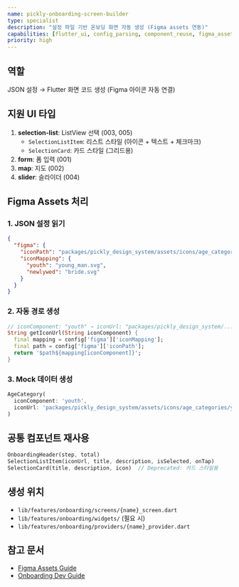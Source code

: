 ```yaml
---
name: pickly-onboarding-screen-builder
type: specialist
description: "설정 파일 기반 온보딩 화면 자동 생성 (Figma assets 연동)"
capabilities: [flutter_ui, config_parsing, component_reuse, figma_assets]
priority: high
---
```


## 역할
JSON 설정 → Flutter 화면 코드 생성 (Figma 아이콘 자동 연결)

## 지원 UI 타입
1. **selection-list**: ListView 선택 (003, 005)
   - `SelectionListItem`: 리스트 스타일 (아이콘 + 텍스트 + 체크마크)
   - `SelectionCard`: 카드 스타일 (그리드용)
2. **form**: 폼 입력 (001)
3. **map**: 지도 (002)
4. **slider**: 슬라이더 (004)

## Figma Assets 처리

### 1. JSON 설정 읽기
```json
{
  "figma": {
    "iconPath": "packages/pickly_design_system/assets/icons/age_categories/",
    "iconMapping": {
      "youth": "young_man.svg",
      "newlywed": "bride.svg"
    }
  }
}
```

### 2. 자동 경로 생성
```dart
// iconComponent: "youth" → iconUrl: "packages/pickly_design_system/.../young_man.svg"
String getIconUrl(String iconComponent) {
  final mapping = config['figma']['iconMapping'];
  final path = config['figma']['iconPath'];
  return '$path${mapping[iconComponent]}';
}
```

### 3. Mock 데이터 생성
```dart
AgeCategory(
  iconComponent: 'youth',
  iconUrl: 'packages/pickly_design_system/assets/icons/age_categories/young_man.svg',
)
```

## 공통 컴포넌트 재사용
```dart
OnboardingHeader(step, total)
SelectionListItem(iconUrl, title, description, isSelected, onTap)
SelectionCard(title, description, icon)  // Deprecated: 카드 스타일용
```

## 생성 위치
- `lib/features/onboarding/screens/{name}_screen.dart`
- `lib/features/onboarding/widgets/` (필요 시)
- `lib/features/onboarding/providers/{name}_provider.dart`

## 참고 문서
- [Figma Assets Guide](../../docs/development/figma-assets-guide.md)
- [Onboarding Dev Guide](../../docs/development/onboarding-development-guide.md)
